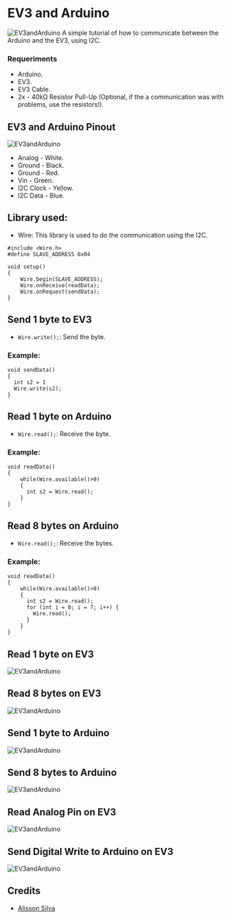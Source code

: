 # EV3 and Arduino
 ![EV3andArduino](https://32414320wji53mwwch1u68ce-wpengine.netdna-ssl.com/wp-content/uploads/2014/05/Arduino-and-NXT-Schematic1-1024x480.png)
  A simple tutorial of how to communicate between the Arduino and the EV3, using I2C.
  
 ### Requeriments
  - Arduino.
  - EV3.
  - EV3 Cable.
  - 2x - 40kΩ Resistor Pull-Up (Optional, if the a communication was with problems, use the resistors!).
 
## EV3 and Arduino Pinout
 ![EV3andArduino](https://32414320wji53mwwch1u68ce-wpengine.netdna-ssl.com/wp-content/uploads/2014/05/Arduino-and-NXT-Schematic1-1024x480.png)
  - Analog - White.
  - Ground - Black.
  - Ground - Red.
  - Vin - Green.
  - I2C Clock - Yellow.
  - I2C Data - Blue.
  
## Library used:

  - Wire: This library is used to do the communication using the I2C.

```
#include <Wire.h> 
#define SLAVE_ADDRESS 0x04 

void setup()
{
    Wire.begin(SLAVE_ADDRESS); 
    Wire.onReceive(readData); 
    Wire.onRequest(sendData); 
}
```

## Send 1 byte to EV3
  - `Wire.write();`: Send the byte.
### Example:
```
void sendData()
{
  int s2 = 1
  Wire.write(s2);
}
```

## Read 1 byte on Arduino
  - `Wire.read();`: Receive the byte.
### Example:
```
void readData()
{
    while(Wire.available()>0)
    {
      int s2 = Wire.read();
    }
}
```

## Read 8 bytes on Arduino
  - `Wire.read();`: Receive the bytes.
### Example:
```
void readData()
{
    while(Wire.available()>0)
    {
      int s2 = Wire.read();
      for (int i = 0; i = 7; i++) {
        Wire.read();
      }
    }
}
```

## Read 1 byte on EV3
 ![EV3andArduino](https://32414320wji53mwwch1u68ce-wpengine.netdna-ssl.com/wp-content/uploads/2014/05/read_8_byte.jpg)
 
## Read 8 bytes on EV3
![EV3andArduino](https://32414320wji53mwwch1u68ce-wpengine.netdna-ssl.com/wp-content/uploads/2014/05/read_8_byte.jpg)
 
## Send 1 byte to Arduino
 ![EV3andArduino](https://32414320wji53mwwch1u68ce-wpengine.netdna-ssl.com/wp-content/uploads/2014/05/read_8_byte.jpg)
 
## Send 8 bytes to Arduino
 ![EV3andArduino](https://32414320wji53mwwch1u68ce-wpengine.netdna-ssl.com/wp-content/uploads/2014/05/read_8_byte.jpg)

## Read Analog Pin on EV3
 ![EV3andArduino](https://32414320wji53mwwch1u68ce-wpengine.netdna-ssl.com/wp-content/uploads/2014/05/analog_read.jpg)
 
## Send Digital Write to Arduino on EV3
 ![EV3andArduino](https://32414320wji53mwwch1u68ce-wpengine.netdna-ssl.com/wp-content/uploads/2014/05/analog_read.jpg)

## Credits
 - [Alisson Silva](https://github.com/alissonsilvam)
